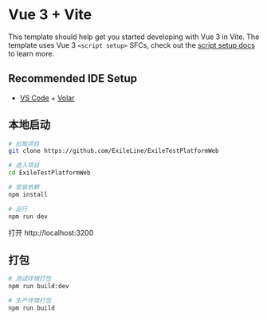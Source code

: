 # Vue 3 + Vite

This template should help get you started developing with Vue 3 in Vite. The template uses Vue 3 `<script setup>` SFCs, check out the [script setup docs](https://v3.vuejs.org/api/sfc-script-setup.html#sfc-script-setup) to learn more.

## Recommended IDE Setup

- [VS Code](https://code.visualstudio.com/) + [Volar](https://marketplace.visualstudio.com/items?itemName=Vue.volar)

## 本地启动

```bash
# 拉取项目
git clone https://github.com/ExileLine/ExileTestPlatformWeb

# 进入项目
cd ExileTestPlatformWeb

# 安装依赖
npm install

# 运行
npm run dev
```

打开 http://localhost:3200

## 打包

```bash
# 测试环境打包
npm run build:dev

# 生产环境打包
npm run build
```
